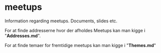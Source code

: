 # meetups
Information regarding meetups. Documents, slides etc.

For at finde addresserne hvor der afholdes Meetups kan man kigge i "**Addresses.md**".

For at finde temaer for fremtidige meetups kan man kigge i "**Themes.md**"
